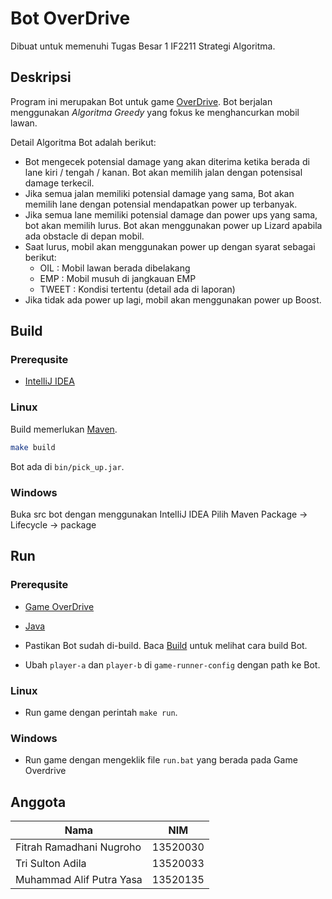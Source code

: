 # Bot OverDrive 

Dibuat untuk memenuhi Tugas Besar 1 IF2211 Strategi Algoritma.

## Deskripsi

Program ini merupakan Bot untuk game [OverDrive](https://github.com/EntelectChallenge/2020-Overdrive). Bot berjalan menggunakan *Algoritma Greedy* yang fokus ke menghancurkan mobil lawan. 

Detail Algoritma Bot adalah berikut:

 - Bot mengecek potensial damage yang akan diterima ketika berada di lane kiri / tengah / kanan. Bot akan memilih jalan dengan potensisal damage terkecil.
 - Jika semua jalan memiliki potensial damage yang sama, Bot akan memilih lane dengan potensial mendapatkan power up terbanyak.
 - Jika semua lane memiliki potensial damage dan power ups yang sama, bot akan memilih lurus. Bot akan menggunakan power up Lizard apabila ada obstacle di depan mobil.
 - Saat lurus, mobil akan menggunakan power up dengan syarat sebagai berikut:
   - OIL    : Mobil lawan berada dibelakang 
   - EMP    : Mobil musuh di jangkauan EMP
   - TWEET  : Kondisi tertentu (detail ada di laporan)
 - Jika tidak ada power up lagi, mobil akan menggunakan power up Boost.

## Build

### Prerequsite
- [IntelIiJ IDEA](https://www.jetbrains.com/idea/)
### Linux

Build memerlukan [Maven](https://maven.apache.org/).

```bash
make build
```

Bot ada di `bin/pick_up.jar`.

### Windows

Buka src bot dengan menggunakan IntelIiJ IDEA
Pilih Maven Package -> Lifecycle -> package

## Run

### Prerequsite

 - [Game OverDrive](https://github.com/EntelectChallenge/2020-Overdrive/releases/tag/2020.3.4)
 - [Java](https://www.java.com/)

 - Pastikan Bot sudah di-build. Baca [Build](#build) untuk melihat cara build Bot.
 - Ubah `player-a` dan `player-b` di `game-runner-config` dengan path ke Bot.
### Linux

 - Run game dengan perintah `make run`.

### Windows
 - Run game dengan mengeklik file `run.bat` yang berada pada Game Overdrive
## Anggota

| Nama | NIM |
| ---- | -------- |
| Fitrah Ramadhani Nugroho | 13520030 |
| Tri Sulton Adila | 13520033 |
| Muhammad Alif Putra Yasa | 13520135 |
